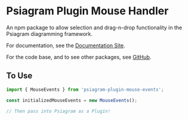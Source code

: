 # Psiagram Plugin Mouse Handler

An npm package to allow selection and drag-n-drop functionality in the Psiagram
diagramming framework.

For documentation, see the [Documentation Site](https://www.psiagram.org/).

For the code base, and to see other packages, see
[GitHub](https://github.com/liamross/psiagram).

## To Use

```js
import { MouseEvents } from 'psiagram-plugin-mouse-events';

const initializedMouseEvents = new MouseEvents();

// Then pass into Psiagram as a Plugin!
```
